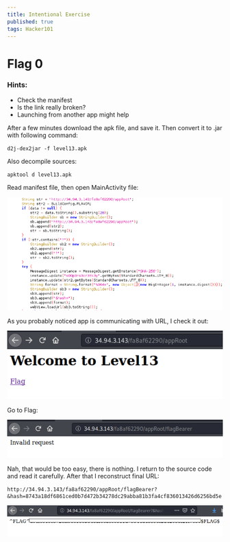 ```yaml
---
title: Intentional Exercise
published: true 
tags: Hacker101
---
```


# Flag 0

### Hints:
* Check the manifest
* Is the link really broken?
* Launching from another app might help

After a few minutes download the apk file, and save it. Then convert it to .jar with following command:
```
d2j-dex2jar -f level13.apk
```
Also decompile sources:
```
apktool d level13.apk
```
Read manifest file, then open MainActivity file:

![MainActivity file](assets/intentional_exercise/source_code.png)

As you probably noticed app is communicating with URL, I check it out:

![Main page](assets/intentional_exercise/main_page.png)

Go to Flag:

![Invalid request](assets/intentional_exercise/page_invalid.png)

Nah, that would be too easy, there is nothing. I return to the source code and read it carefully. After that I reconstruct final URL:

```
http://34.94.3.143/fa8af62290/appRoot/flagBearer?&hash=8743a18df6861ced0b7d472b34278dc29abba81b3fa4cf836013426d6256bd5e
```

![Flag](assets/intentional_exercise/flag.png)